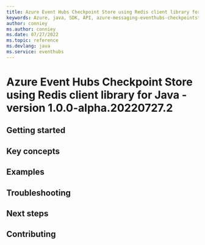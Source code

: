 ```yaml
---
title: Azure Event Hubs Checkpoint Store using Redis client library for Java
keywords: Azure, java, SDK, API, azure-messaging-eventhubs-checkpointstore-jedis, eventhubs
author: conniey
ms.author: conniey
ms.date: 07/27/2022
ms.topic: reference
ms.devlang: java
ms.service: eventhubs
---
```

# Azure Event Hubs Checkpoint Store using Redis client library for Java - version 1.0.0-alpha.20220727.2 


## Getting started

## Key concepts

## Examples

## Troubleshooting

## Next steps

## Contributing

